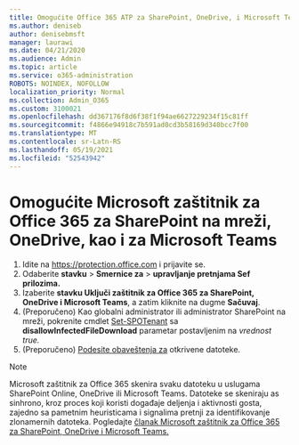 ```yaml
---
title: Omogućite Office 365 ATP za SharePoint, OneDrive, i Microsoft Teams
ms.author: deniseb
author: denisebmsft
manager: laurawi
ms.date: 04/21/2020
ms.audience: Admin
ms.topic: article
ms.service: o365-administration
ROBOTS: NOINDEX, NOFOLLOW
localization_priority: Normal
ms.collection: Admin_O365
ms.custom: 3100021
ms.openlocfilehash: dd367176f8d6f38f1f94ae6627229234f15c81ff
ms.sourcegitcommit: f4866e94918c7b591ad0cd3b58169d340bcc7f00
ms.translationtype: MT
ms.contentlocale: sr-Latn-RS
ms.lasthandoff: 05/19/2021
ms.locfileid: "52543942"
---
```

# <a name="enable-microsoft-defender-for-office-365-for-sharepoint-online-onedrive-and-microsoft-teams"></a>Omogućite Microsoft zaštitnik za Office 365 za SharePoint na mreži, OneDrive, kao i za Microsoft Teams

1. Idite na https://protection.office.com i prijavite se.
2. Odaberite **stavku**  >  **Smernice za**  >  **upravljanje pretnjama Sef prilozima.**
3. Izaberite **stavku Uključi zaštitnik za Office 365 za SharePoint, OneDrive i Microsoft Teams**, a zatim kliknite na dugme **Sačuvaj**.
4. (Preporučeno) Kao globalni administrator ili administrator SharePoint na mreži, pokrenite cmdlet [Set-SPOTenant](/powershell/module/sharepoint-online/Set-SPOTenant?view=sharepoint-ps) sa **disallowInfectedFileDownload** parametar postavljenim na *vrednost true.*
5. (Preporučeno) [Podesite obaveštenja za](/microsoft-365/security/office-365-security/turn-on-atp-for-spo-odb-and-teams#set-up-alerts-for-detected-files) otkrivene datoteke.

> [!NOTE]
> Microsoft zaštitnik za Office 365 skenira svaku datoteku u uslugama SharePoint Online, OneDrive ili Microsoft Teams. Datoteke se skeniraju as sinhrono, kroz proces koji koristi događaje deljenja i aktivnosti gosta, zajedno sa pametnim heuristicama i signalima pretnji za identifikovanje zlonamernih datoteka. Pogledajte [članak Microsoft zaštitnik za Office 365 za SharePoint, OneDrive i Microsoft Teams.](/microsoft-365/security/office-365-security/atp-for-spo-odb-and-teams)